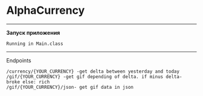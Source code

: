 # AlphaCurrency

___
**Запуск приложения**

```
Running in Main.class
```

___
Endpoints
```
/currency/{YOUR_CURRENCY} -get delta between yesterday and today
/gif/{YOUR_CURRENCY} -get gif depending of delta. if minus delta- broke else: rich
/gif/{YOUR_CURRENCY}/json- get gif data in json
```